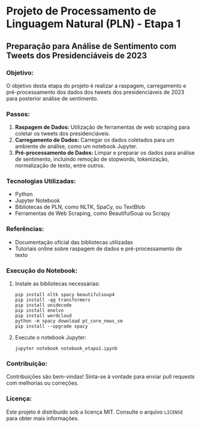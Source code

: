 # Projeto de Processamento de Linguagem Natural (PLN) - Etapa 1

## Preparação para Análise de Sentimento com Tweets dos Presidenciáveis de 2023

### Objetivo:
O objetivo desta etapa do projeto é realizar a raspagem, carregamento e pré-processamento dos dados dos tweets dos presidenciáveis de 2023 para posterior análise de sentimento.

### Passos:
1. **Raspagem de Dados:** Utilização de ferramentas de web scraping para coletar os tweets dos presidenciáveis.
2. **Carregamento de Dados:** Carregar os dados coletados para um ambiente de análise, como um notebook Jupyter.
3. **Pré-processamento de Dados:** Limpar e preparar os dados para análise de sentimento, incluindo remoção de stopwords, tokenização, normalização de texto, entre outros.

### Tecnologias Utilizadas:
- Python
- Jupyter Notebook
- Bibliotecas de PLN, como NLTK, SpaCy, ou TextBlob
- Ferramentas de Web Scraping, como BeautifulSoup ou Scrapy

### Referências:
- Documentação oficial das bibliotecas utilizadas
- Tutoriais online sobre raspagem de dados e pré-processamento de texto

### Execução do Notebook:
1. Instale as bibliotecas necessárias:
    ```
    pip install nltk spacy beautifulsoup4
    pip install -qq transformers
    pip install unidecode
    pip install enelvo
    pip install wordcloud
    python -m spacy download pt_core_news_sm
    pip install --upgrade spacy
    ```
    
2. Execute o notebook Jupyter:
    ```
    jupyter notebook notebook_etapa1.ipynb
    ```
### Contribuição:
Contribuições são bem-vindas! Sinta-se à vontade para enviar pull requests com melhorias ou correções.

### Licença:
Este projeto é distribuído sob a licença MIT. Consulte o arquivo `LICENSE` para obter mais informações.
